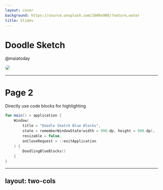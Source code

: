```yaml
---
layout: cover
background: https://source.unsplash.com/1600x900/?nature,water
title: Slidev
---
```


# Doodle Sketch

@maiatoday
<style>
    img {
        border-radius: 50%;
    }
</style>
<img src="https://maiatoday.net/maiaSquare.jpeg" class="m-10 h-30" />


---

# Page 2

Directly use code blocks for highlighting

```kotlin {2,3|all} {lines:true}
fun main() = application {
    Window(
        title = "Doodle Sketch Blue Blocks",
        state = rememberWindowState(width = 990.dp, height = 990.dp),
        resizable = false,
        onCloseRequest = ::exitApplication
    ) {
        DoodlingBlueBlocks()
    }
}
```
<!-- This is a note -->

---
layout: two-cols
---

<template v-slot:default>

# Left

This shows on the left
![oo](bezier.jpg)

</template>
<template v-slot:right>

# Right

This shows on the right

<v-clicks>

* ine
* blargh
* gafluey
* sznork
* barugh
</v-clicks>

</template>

<!--
This is another note
-->
